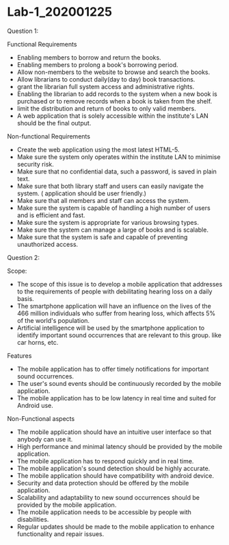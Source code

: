# Lab-1_202001225

Question 1:

Functional Requirements
- Enabling members to borrow and return the books. 
- Enabling members to prolong a book's borrowing period.
- Allow non-members to the website to browse and search the books. 
- Allow librarians to conduct daily(day to day) book transactions.
- grant the librarian full system access and administrative rights.
- Enabling the librarian to add records to the system when a new book is purchased or to remove records when a book is taken from the shelf.
- limit the distribution and return of books to only valid members.
- A web application that is solely accessible within the institute's LAN should be the final output.

Non-functional Requirements
- Create the web application using the most latest HTML-5.
- Make sure the system only operates within the institute LAN to minimise security risk.
- Make sure that no confidential data, such a password, is saved in plain text.
- Make sure that both library staff and users can easily navigate the system. ( application should be user friendly.)
- Make sure that all members and staff can access the system.
- Make sure the system is capable of handling a high number of users and is efficient and fast.
- Make sure the system is appropriate for various browsing types.
- Make sure the system can manage a large of books and is scalable.
- Make sure that the system is safe and capable of preventing unauthorized access.



Question 2:

Scope:
- The scope of this issue is to develop a mobile application that addresses to the requirements of people with debilitating hearing loss on a daily basis.
- The smartphone application will have an influence on the lives of the 466 million individuals who suffer from hearing loss, which affects 5% of the world's population.
- Artificial intelligence will be used by the smartphone application to identify important sound occurrences that are relevant to this group. like car horns, etc.

Features
- The mobile application has to offer timely notifications for important sound occurrences.
- The user's sound events should be continuously recorded by the mobile application.
- The mobile application has to be low latency in real time and suited for Android use.

Non-Functional aspects
- The mobile application should have an intuitive user interface so that anybody can use it.
- High performance and minimal latency should be provided by the mobile application.
- The mobile application has to respond quickly and in real time.
- The mobile application's sound detection should be highly accurate.
- The mobile application should have compatibility with android device.
- Security and data protection should be offered by the mobile application.
- Scalability and adaptability to new sound occurrences should be provided by the mobile application.
- The mobile application needs to be accessible by people with disabilities.
- Regular updates should be made to the mobile application to enhance functionality and repair issues.
